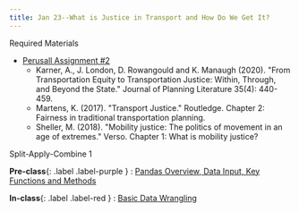 ```yaml
---
title: Jan 23--What is Justice in Transport and How Do We Get It?
---
```


Required Materials  
* [Perusall Assignment #2](#)
    * Karner, A., J. London, D. Rowangould and K. Manaugh (2020). "From Transportation Equity to Transportation Justice: Within, Through, and Beyond the State." Journal of Planning Literature 35(4): 440-459.
    * Martens, K. (2017). "Transport Justice." Routledge. Chapter 2: Fairness in traditional transportation planning. 
    * Sheller, M. (2018). "Mobility justice: The politics of movement in an age of extremes." Verso. Chapter 1: What is mobility justice?

Split-Apply-Combine 1

**Pre-class**{: .label .label-purple }
: [Pandas Overview, Data Input, Key Functions and Methods](#)

**In-class**{: .label .label-red }
: [Basic Data Wrangling](#)